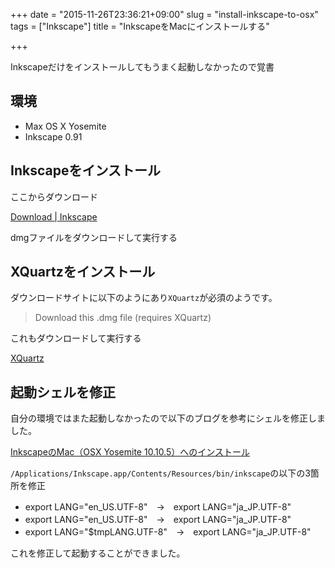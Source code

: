 +++
date = "2015-11-26T23:36:21+09:00"
slug = "install-inkscape-to-osx"
tags = ["Inkscape"]
title = "InkscapeをMacにインストールする"

+++

Inkscapeだけをインストールしてもうまく起動しなかったので覚書

## 環境

- Max OS X Yosemite
- Inkscape 0.91

<!--more-->

## Inkscapeをインストール

ここからダウンロード

[Download | Inkscape](https://inkscape.org/ja/download/)

dmgファイルをダウンロードして実行する

## XQuartzをインストール

ダウンロードサイトに以下のようにあり`XQuartz`が必須のようです。

> Download this .dmg file (requires XQuartz)

これもダウンロードして実行する

[XQuartz](http://www.xquartz.org/)

## 起動シェルを修正

自分の環境ではまた起動しなかったので以下のブログを参考にシェルを修正しました。

[InkscapeのMac（OSX Yosemite 10.10.5）へのインストール](http://mmorley.hatenablog.com/entry/2015/08/28/162802)

`/Applications/Inkscape.app/Contents/Resources/bin/inkscape`の以下の3箇所を修正

- export LANG="en_US.UTF-8"　→　export LANG="ja_JP.UTF-8"
- export LANG="en_US.UTF-8"　→　export LANG="ja_JP.UTF-8"
- export LANG="$tmpLANG.UTF-8"　→　export LANG="ja_JP.UTF-8"

これを修正して起動することができました。
